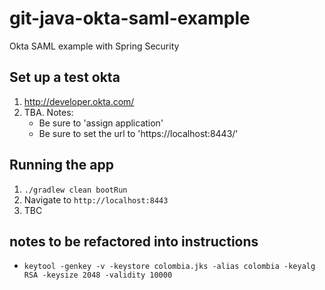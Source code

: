 # git-java-okta-saml-example
Okta SAML example with Spring Security

## Set up a test okta

1. http://developer.okta.com/
1. TBA. Notes:
    - Be sure to 'assign application'
    - Be sure to set the url to 'https://localhost:8443/'

## Running the app

1. `./gradlew clean bootRun`
1. Navigate to `http://localhost:8443`
1. TBC

## notes to be refactored into instructions

- `keytool -genkey -v -keystore colombia.jks -alias colombia -keyalg RSA -keysize 2048 -validity 10000`
